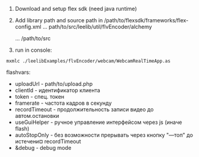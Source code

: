 1. Download and setup flex sdk (need java runtime)

2. Add library path and source path in /path/to/flexsdk/frameworks/flex-config.xml
    <library-path>
        ...
        <path-element>path/to/src/leelib/util/flvEncoder/alchemy</path-element>
    </library-path>
        
    <source-path>
        ...
        <path-element>/path/to/src</path-element>
    </source-path>

3. run in console:
```
mxmlc ./leelibExamples/flvEncoder/webcam/WebcamRealTimeApp.as
```

flashvars:
 - uploadUrl     - path/to/upload.php
 - clientId      - идентификатор клиента
 - token         - спец. токен
 - framerate     - частота кадров в секунду
 - recordTimeout - продолжительность записи видео до автом.остановки
 - useGuiHelper  - ручное управление интерфейсом через js (иначе flash)
 - autoStopOnly  - без возможности прерывать через кнопку "—топ" до истечени¤ recordTimeout
 - &debug        - debug mode
